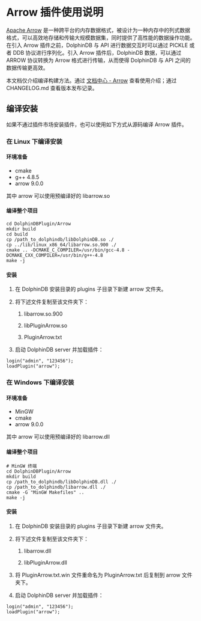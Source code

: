 # Arrow 插件使用说明

[Apache Arrow](https://arrow.apache.org/) 是一种跨平台的内存数据格式，被设计为一种内存中的列式数据格式，可以高效地存储和传输大规模数据集，同时提供了高性能的数据操作功能。在引入 Arrow 插件之前，DolphinDB 与 API 进行数据交互时可以通过 PICKLE 或者 DDB 协议进行序列化。引入 Arrow 插件后，DolphinDB 数据，可以通过 ARROW 协议转换为 Arrow 格式进行传输，从而使得 DolphinDB 与 API 之间的数据传输更高效。

本文档仅介绍编译构建方法。通过 [文档中心 - Arrow](https://docs.dolphindb.cn/zh/plugins/Arrow/arrow.html) 查看使用介绍；通过 CHANGELOG.md 查看版本发布记录。

## 编译安装

如果不通过插件市场安装插件，也可以使用如下方式从源码编译 Arrow 插件。

### 在 Linux 下编译安装

#### 环境准备

- cmake
- g++ 4.8.5
- arrow 9.0.0

其中 arrow 可以使用预编译好的 libarrow.so

#### 编译整个项目

```
cd DolphinDBPlugin/Arrow
mkdir build
cd build
cp /path_to_dolphindb/libDolphinDB.so ./
cp ../lib/linux_x86_64/libarrow.so.900 ./
cmake .. -DCMAKE_C_COMPILER=/usr/bin/gcc-4.8 -DCMAKE_CXX_COMPILER=/usr/bin/g++-4.8
make -j
```

#### 安装

1. 在 DolphinDB 安装目录的 plugins 子目录下新建 arrow 文件夹。

2. 将下述文件复制至该文件夹下：

   1. libarrow.so.900

   2.  libPluginArrow.so

   3. PluginArrow.txt

3. 启动 DolphinDB server 并加载插件：


```
login("admin", "123456");
loadPlugin("arrow");
```

### 在 Windows 下编译安装

#### 环境准备

- MinGW
- cmake
- arrow 9.0.0

其中 arrow 可以使用预编译好的 libarrow.dll

#### 编译整个项目

```
# MinGW 终端
cd DolphinDBPlugin/Arrow
mkdir build
cp /path_to_dolphindb/libDolphinDB.dll ./
cp /path_to_dolphindb/libarrow.dll ./
cmake -G "MinGW Makefiles" ..
make -j
```

#### 安装

1. 在 DolphinDB 安装目录的 plugins 子目录下新建 arrow 文件夹。

2. 将下述文件复制至该文件夹下：

   1. libarrow.dll

   2. libPluginArrow.dll

3. 将 PluginArrow.txt.win 文件重命名为 PluginArrow.txt 后复制到 arrow 文件夹下。

4. 启动 DolphinDB server 并加载插件：

```
login("admin", "123456");
loadPlugin("arrow");
```